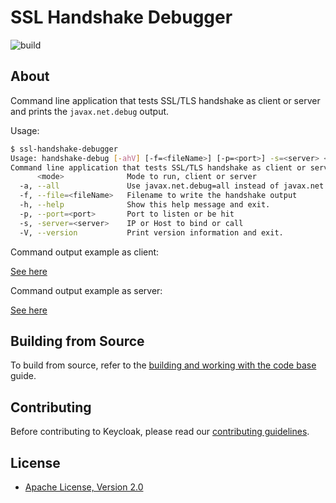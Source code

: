 # SSL Handshake Debugger

![build](https://github.com/gabrielpadilh4/ssl-handshake-debugger/actions/workflows/maven.yml/badge.svg)

## About

Command line application that tests SSL/TLS handshake as client or server and prints the `javax.net.debug` output.

Usage:
```sh
$ ssl-handshake-debugger
Usage: handshake-debug [-ahV] [-f=<fileName>] [-p=<port>] -s=<server> <mode>
Command line application that tests SSL/TLS handshake as client or server and prints the javax.net.debug output.
      <mode>              Mode to run, client or server
  -a, --all               Use javax.net.debug=all instead of javax.net.debug=ssl:handshake:verbose
  -f, --file=<fileName>   Filename to write the handshake output
  -h, --help              Show this help message and exit.
  -p, --port=<port>       Port to listen or be hit
  -s, -server=<server>    IP or Host to bind or call
  -V, --version           Print version information and exit.
```

Command output example as client:

[See here](https://gist.github.com/gabrielpadilh4/bb53c94cdf578190a77b73cc6c323875)

Command output example as server:

[See here](https://gist.github.com/gabrielpadilh4/5468e38a2cbd11cc7d45d19c8d4b2589)

## Building from Source

To build from source, refer to the [building and working with the code base](docs/building.md) guide.

## Contributing

Before contributing to Keycloak, please read our [contributing guidelines](CONTRIBUTING.md).

## License

* [Apache License, Version 2.0](https://www.apache.org/licenses/LICENSE-2.0)
